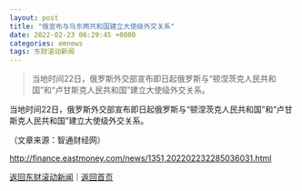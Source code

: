 ```yaml
---
layout: post
title: "俄宣布与乌东两共和国建立大使级外交关系"
date: 2022-02-23 06:29:45 +0800
categories: emnews
tags: 东财滚动新闻
---
```

> 当地时间22日，俄罗斯外交部宣布即日起俄罗斯与“顿涅茨克人民共和国”和“卢甘斯克人民共和国”建立大使级外交关系。

<p>当地时间22日，俄罗斯外交部宣布即日起俄罗斯与“顿涅茨克人民共和国”和“卢甘斯克人民共和国”建立大使级外交关系。</p><p class="em_media">（文章来源：智通财经网）</p>

<http://finance.eastmoney.com/news/1351,202202232285036031.html>

[返回东财滚动新闻](//finews.withounder.com/emnews/)｜[返回首页](//finews.withounder.com/)